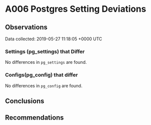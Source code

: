 # A006 Postgres Setting Deviations #

## Observations ##
Data collected: 2019-05-27 11:18:05 +0000 UTC  

### Settings (pg_settings) that Differ ###

No differences in `pg_settings` are found.

### Configs(pg_config) that differ ###

No differences in `pg_config` are found.



## Conclusions ##


## Recommendations ##

